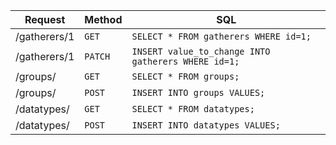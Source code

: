 | Request      | Method | SQL                                               |
|--------------|--------|---------------------------------------------------|
| /gatherers/1 | ```GET```    | ```SELECT * FROM gatherers WHERE id=1;```               |
| /gatherers/1 | ```PATCH```  | ```INSERT value_to_change INTO gatherers WHERE id=1;``` |
| /groups/     | ```GET```    | ```SELECT * FROM groups;```                             |
| /groups/     | ```POST```   | ```INSERT INTO groups VALUES;```                        |
| /datatypes/  | ```GET```    | ```SELECT * FROM datatypes;```                          |
| /datatypes/  | ```POST```   | ```INSERT INTO datatypes VALUES;```                     |
